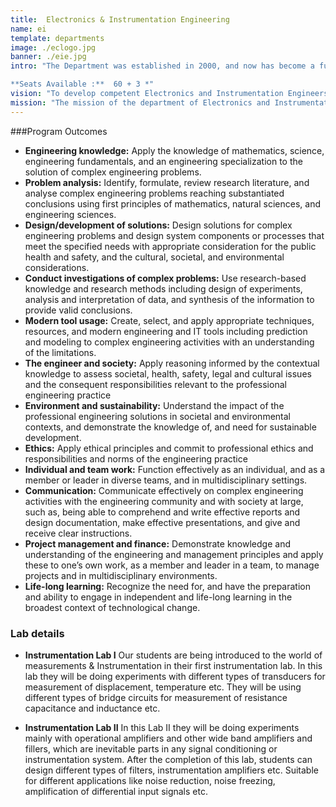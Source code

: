 ```yaml
---
title:  Electronics & Instrumentation Engineering
name: ei
template: departments
image: ./eclogo.jpg
banner: ./eie.jpg
intro: "The Department was established in 2000, and now has become a full-fledged department with advanced laboratory facilities to train the students to meet the current needs of the fast changing industrial scenario.

**Seats Available :**  60 + 3 *"
vision: "To develop competent Electronics and Instrumentation Engineers with high academic credentials and to make the department recognized as a center of the learning community ,research, fraternity and industry."
mission: "The mission of the department of Electronics and Instrumentation Engineering is to mould its students into competent Electronics and Instrumentation Engineers with cutting edge caliber in the field, competent in an international scene, to the demands of industry,research and entrepreneurship,while strictly adhering to moral values and professional ethics."
---
```


###Program Outcomes
- **Engineering knowledge:** Apply the knowledge of mathematics, science, engineering fundamentals, and an engineering specialization to the solution of complex engineering problems.
- **Problem analysis:** Identify, formulate, review research literature, and analyse complex engineering problems reaching substantiated conclusions using first principles of mathematics, natural sciences, and engineering sciences.
- **Design/development of solutions:** Design solutions for complex engineering problems and design system components or processes that meet the specified needs with appropriate consideration for the public health and safety, and the cultural, societal, and environmental considerations.
- **Conduct investigations of complex problems:** Use research-based knowledge and research methods including design of experiments, analysis and interpretation of data, and synthesis of the information to provide valid conclusions.
- **Modern tool usage:** Create, select, and apply appropriate techniques, resources, and modern engineering and IT tools including prediction and modeling to complex engineering activities with an understanding of the limitations.
- **The engineer and society:** Apply reasoning informed by the contextual knowledge to assess societal, health, safety, legal and cultural issues and the consequent responsibilities relevant to the professional engineering practice
- **Environment and sustainability:** Understand the impact of the professional engineering solutions in societal and environmental contexts, and demonstrate the knowledge of, and need for sustainable development.
- **Ethics:** Apply ethical principles and commit to professional ethics and responsibilities and norms of the engineering practice
- **Individual and team work:** Function effectively as an individual, and as a member or leader in diverse teams, and in multidisciplinary settings.
- **Communication:** Communicate effectively on complex engineering activities with the engineering community and with society at large, such as, being able to comprehend and write effective reports and design documentation, make effective presentations, and give and receive clear instructions.
- **Project management and finance:** Demonstrate knowledge and understanding of the engineering and management principles and apply these to one’s own work, as a member and leader in a team, to manage projects and in multidisciplinary environments.
- **Life-long learning:** Recognize the need for, and have the preparation and ability to engage in independent and life-long learning in the broadest context of technological change.

### Lab details

- **Instrumentation Lab I**
Our students are being introduced to the world of measurements & Instrumentation in their first instrumentation lab. In this lab they will be doing experiments with different types of transducers for measurement of displacement, temperature etc. They will be using different types of bridge circuits for measurement of resistance capacitance and inductance etc.

- **Instrumentation Lab II**
In this Lab II they will be doing experiments mainly with operational amplifiers and other wide band amplifiers and fillers, which are inevitable parts in any signal conditioning or instrumentation system. After the completion of this lab, students can design different types of filters, instrumentation amplifiers etc. Suitable for different applications like noise reduction, noise freezing, amplification of differential input signals etc.
